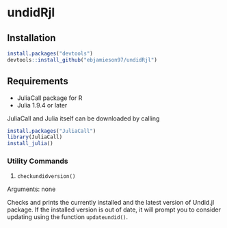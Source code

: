 # undidRjl


## Installation 
```R
install.packages("devtools")
devtools::install_github("ebjamieson97/undidRjl")
```

## Requirements
* JuliaCall package for R
* Julia 1.9.4 or later

JuliaCall and Julia itself can be downloaded by calling
```R
install.packages("JuliaCall")
library(JuliaCall)
install_julia()
```

### Utility Commands

1. `checkundidversion()`

Arguments: none

Checks and prints the currently installed and the latest version of Undid.jl package. If the installed version is out of date, it will prompt you to consider updating using the function `updateundid()`.

